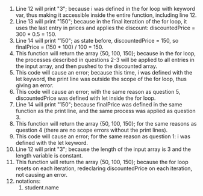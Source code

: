 1. Line 12 will print "3"; because i was defined in the for loop with keyword var, thus making it accessible inside the entire function, including line 12.
2. Line 13 will print "150"; because in the final iteration of the for loop, it uses the last entry in prices and applies the discount: discountedPrice = 300 * 0.5 = 150.
3. Line 14 will print "150"; as state before, discountedPrice = 150, so finalPrice = (150 * 100) / 100 = 150.
4. This function will return the array {50, 100, 150}; because in the for loop, the processes described in questions 2-3 will be applied to all entries in the input array, and then pushed to the discounted array.
5. This code will cause an error; because this time, i was defined with the let keyword, the print line was outside the scope of the for loop, thus giving an error.
6. This code will cause an error; with the same reason as question 5, discountedPrice was defined with let inside the for loop.
7. Line 14 will print "150"; because finalPrice was defined in the same function as the print line, and the same process was applied as question 3.
8. This function will return the array {50, 100, 150}; for the same reasons as question 4 (there are no scope errors without the print lines).
9. This code will cause an error; for the same reason as question 1: i was defined with the let keyword.
10. Line 12 will print "3"; because the length of the input array is 3 and the length variable is constant.
11. This function will return the array {50, 100, 150}; because the for loop resets on each iteration, redeclaring discountedPrice on each iteration, not causing an error.
12. notations:
    1. student.name

